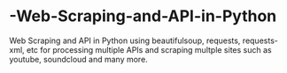 # -Web-Scraping-and-API-in-Python
Web Scraping and API in Python using beautifulsoup, requests, requests-xml, etc for processing multiple APIs and scraping multple sites such as youtube, soundcloud and many more.
